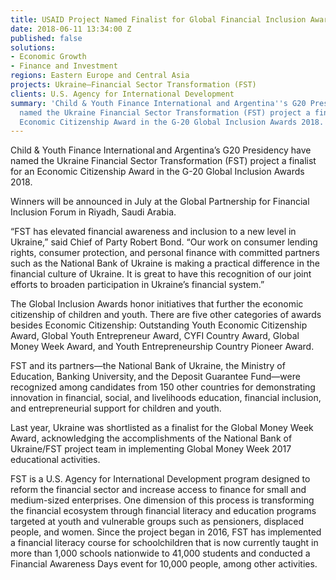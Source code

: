 ```yaml
---
title: USAID Project Named Finalist for Global Financial Inclusion Award
date: 2018-06-11 13:34:00 Z
published: false
solutions:
- Economic Growth
- Finance and Investment
regions: Eastern Europe and Central Asia
projects: Ukraine—Financial Sector Transformation (FST)
clients: U.S. Agency for International Development
summary: 'Child & Youth Finance International and Argentina''s G20 Presidency have
  named the Ukraine Financial Sector Transformation (FST) project a finalist for an
  Economic Citizenship Award in the G-20 Global Inclusion Awards 2018. '
---
```


Child & Youth Finance International and Argentina’s G20 Presidency have named the Ukraine Financial Sector Transformation (FST) project a finalist for an Economic Citizenship Award in the G-20 Global Inclusion Awards 2018. 

Winners will be announced in July at the Global Partnership for Financial Inclusion Forum in Riyadh, Saudi Arabia. 

“FST has elevated financial awareness and inclusion to a new level in Ukraine,” said Chief of Party Robert Bond. “Our work on consumer lending rights, consumer protection, and personal finance with committed partners such as the National Bank of Ukraine is making a practical difference in the financial culture of Ukraine. It is great to have this recognition of our joint efforts to broaden participation in Ukraine’s financial system.”

The Global Inclusion Awards honor initiatives that further the economic citizenship of children and youth. There are five other categories of awards besides Economic Citizenship: Outstanding Youth Economic Citizenship Award, Global Youth Entrepreneur Award, CYFI Country Award, Global Money Week Award, and Youth Entrepreneurship Country Pioneer Award.

FST and its partners—the National Bank of Ukraine, the Ministry of Education, Banking University, and the Deposit Guarantee Fund—were recognized among candidates from 150 other countries for demonstrating innovation in financial, social, and livelihoods education, financial inclusion, and entrepreneurial support for children and youth. 

Last year, Ukraine was shortlisted as a finalist for the Global Money Week Award, acknowledging the accomplishments of the National Bank of Ukraine/FST project team in implementing Global Money Week 2017 educational activities. 

FST is a U.S. Agency for International Development program designed to reform the financial sector and increase access to finance for small and medium-sized enterprises. One dimension of this process is transforming the financial ecosystem through financial literacy and education programs targeted at youth and vulnerable groups such as pensioners, displaced people, and women. Since the project began in 2016, FST has implemented a financial literacy course for schoolchildren that is now currently taught in more than 1,000 schools nationwide to 41,000 students and conducted a Financial Awareness Days event for 10,000 people, among other activities. 